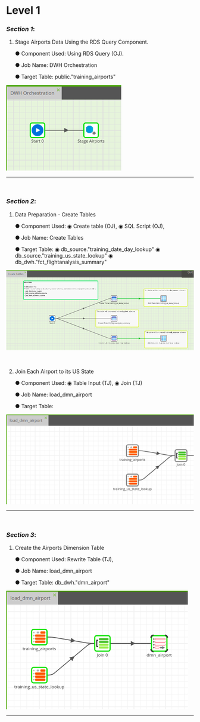 # Level 1

### _Section 1_:

1. Stage Airports Data Using the RDS Query Component.
   

    ● Component Used: Using RDS Query (OJ). 

    ● Job Name: DWH Orchestration  

    ● Target Table: public."training_airports"

![img.png](img.png)

---
<br>

### _Section 2_:

1. Data Preparation - Create Tables


    ● Component Used: ◉ Create table (OJ), 
                      ◉ SQL Script (OJ), 
  

    ● Job Name: Create Tables
                

    ● Target Table: ◉ db_source."training_date_day_lookup"
                    ◉ db_source."training_us_state_lookup"
                    ◉ db_dwh."fct_flightanalysis_summary"


![img_1.png](img_1.png)

<br>

2. Join Each Airport to its US State


    ● Component Used: ◉ Table Input (TJ), 
                      ◉ Join (TJ)  

    ● Job Name: load_dmn_airport 

    ● Target Table:

![img_2.png](img_2.png)

---
<br>

### _Section 3_:

1. Create the Airports Dimension Table


    ● Component Used: Rewrite Table (TJ), 

    ● Job Name: load_dmn_airport 

    ● Target Table: db_dwh."dmn_airport"

![img_3.png](img_3.png)

---
<br>